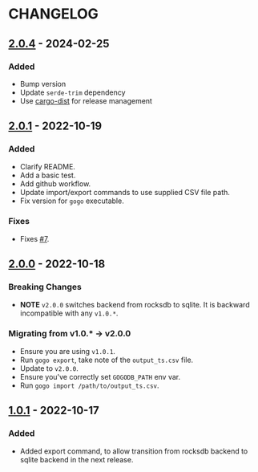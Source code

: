# CHANGELOG

## [2.0.4](https://github.com/vihu/gogo/releases/tag/v2.0.4) - 2024-02-25

### Added

- Bump version
- Update `serde-trim` dependency
- Use [cargo-dist](https://github.com/axodotdev/cargo-dist) for release management

## [2.0.1](https://github.com/vihu/gogo/releases/tag/v2.0.1) - 2022-10-19

### Added

- Clarify README.
- Add a basic test.
- Add github workflow.
- Update import/export commands to use supplied CSV file path.
- Fix version for `gogo` executable.

### Fixes

- Fixes [#7](https://github.com/vihu/gogo/issues/7).

## [2.0.0](https://github.com/vihu/gogo/releases/tag/v2.0.0) - 2022-10-18

### Breaking Changes

- **NOTE** `v2.0.0` switches backend from rocksdb to sqlite. It is backward
  incompatible with any `v1.0.*`.

### Migrating from v1.0.\* -> v2.0.0

- Ensure you are using `v1.0.1`.
- Run `gogo export`, take note of the `output_ts.csv` file.
- Update to `v2.0.0`.
- Ensure you've correctly set `GOGODB_PATH` env var.
- Run `gogo import /path/to/output_ts.csv`.

## [1.0.1](https://github.com/vihu/gogo/releases/tag/v1.0.1) - 2022-10-17

### Added

- Added export command, to allow transition from rocksdb backend to sqlite
  backend in the next release.
